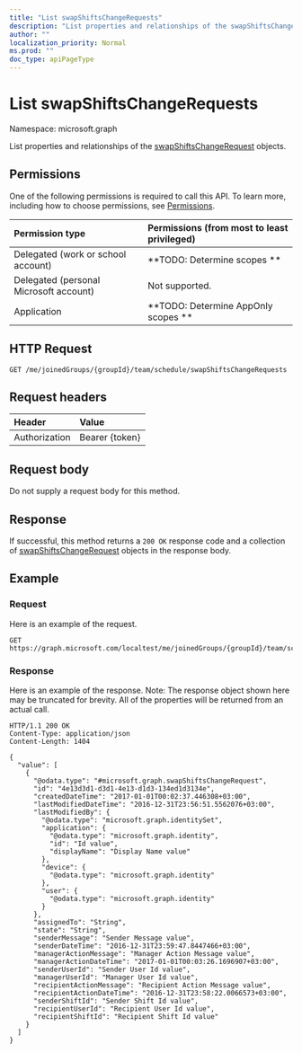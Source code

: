 ```yaml
---
title: "List swapShiftsChangeRequests"
description: "List properties and relationships of the swapShiftsChangeRequest objects."
author: ""
localization_priority: Normal
ms.prod: ""
doc_type: apiPageType
---
```


# List swapShiftsChangeRequests

Namespace: microsoft.graph

List properties and relationships of the [swapShiftsChangeRequest](../resources/swapshiftschangerequest.md) objects.

## Permissions
One of the following permissions is required to call this API. To learn more, including how to choose permissions, see [Permissions](/concepts/permissions-reference.md).

|Permission type|Permissions (from most to least privileged)|
|:---|:---|
|Delegated (work or school account)|**TODO: Determine scopes **|
|Delegated (personal Microsoft account)|Not supported.|
|Application|**TODO: Determine AppOnly scopes **|

## HTTP Request
<!-- {
  "blockType": "ignored"
}
-->
``` http
GET /me/joinedGroups/{groupId}/team/schedule/swapShiftsChangeRequests
```

## Request headers
|Header|Value|
|:---|:---|
|Authorization|Bearer {token}|

## Request body
Do not supply a request body for this method.

## Response
If successful, this method returns a `200 OK` response code and a collection of [swapShiftsChangeRequest](../resources/swapshiftschangerequest.md) objects in the response body.

## Example

### Request
Here is an example of the request.
<!-- {
  "blockType": "request",
  "name": "get_swapshiftschangerequest"
}
-->
``` http
GET https://graph.microsoft.com/localtest/me/joinedGroups/{groupId}/team/schedule/swapShiftsChangeRequests
```

### Response
Here is an example of the response. Note: The response object shown here may be truncated for brevity. All of the properties will be returned from an actual call.
<!-- {
  "blockType": "response",
  "truncated": true,
  "@odata.type": "collection(microsoft.graph.swapshiftschangerequest)"
}
-->
``` http
HTTP/1.1 200 OK
Content-Type: application/json
Content-Length: 1404

{
  "value": [
    {
      "@odata.type": "#microsoft.graph.swapShiftsChangeRequest",
      "id": "4e13d3d1-d3d1-4e13-d1d3-134ed1d3134e",
      "createdDateTime": "2017-01-01T00:02:37.446308+03:00",
      "lastModifiedDateTime": "2016-12-31T23:56:51.5562076+03:00",
      "lastModifiedBy": {
        "@odata.type": "microsoft.graph.identitySet",
        "application": {
          "@odata.type": "microsoft.graph.identity",
          "id": "Id value",
          "displayName": "Display Name value"
        },
        "device": {
          "@odata.type": "microsoft.graph.identity"
        },
        "user": {
          "@odata.type": "microsoft.graph.identity"
        }
      },
      "assignedTo": "String",
      "state": "String",
      "senderMessage": "Sender Message value",
      "senderDateTime": "2016-12-31T23:59:47.8447466+03:00",
      "managerActionMessage": "Manager Action Message value",
      "managerActionDateTime": "2017-01-01T00:03:26.1696907+03:00",
      "senderUserId": "Sender User Id value",
      "managerUserId": "Manager User Id value",
      "recipientActionMessage": "Recipient Action Message value",
      "recipientActionDateTime": "2016-12-31T23:58:22.0066573+03:00",
      "senderShiftId": "Sender Shift Id value",
      "recipientUserId": "Recipient User Id value",
      "recipientShiftId": "Recipient Shift Id value"
    }
  ]
}
```

